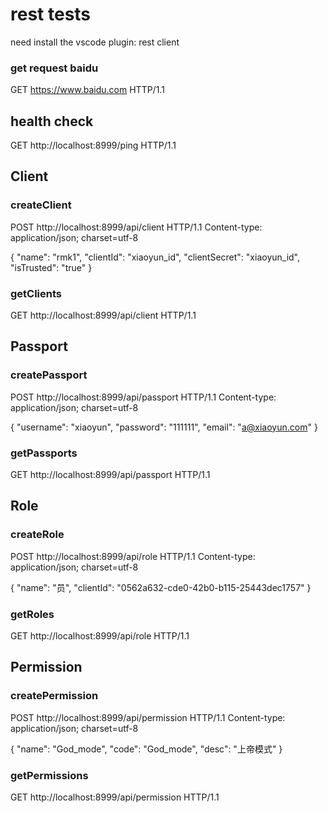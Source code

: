 # rest tests

need install the vscode plugin: rest client

### get request baidu

GET https://www.baidu.com HTTP/1.1

## health check

GET http://localhost:8999/ping HTTP/1.1



## Client

### createClient
POST http://localhost:8999/api/client HTTP/1.1
Content-type: application/json; charset=utf-8

{
    "name": "rmk1",
    "clientId": "xiaoyun_id",
	"clientSecret": "xiaoyun_id",
	"isTrusted": "true"
}

### getClients

GET http://localhost:8999/api/client HTTP/1.1



## Passport

### createPassport

POST http://localhost:8999/api/passport HTTP/1.1
Content-type: application/json; charset=utf-8

{
    "username": "xiaoyun",
    "password": "111111",
	"email": "a@xiaoyun.com"
}


### getPassports

GET http://localhost:8999/api/passport HTTP/1.1



## Role

### createRole

POST http://localhost:8999/api/role HTTP/1.1
Content-type: application/json; charset=utf-8

{
	"name": "员",
	"clientId": "0562a632-cde0-42b0-b115-25443dec1757"
}

### getRoles
GET http://localhost:8999/api/role HTTP/1.1



## Permission

### createPermission

POST http://localhost:8999/api/permission HTTP/1.1
Content-type: application/json; charset=utf-8

{
	"name": "God_mode",
	"code": "God_mode",
	"desc": "上帝模式"
}

### getPermissions

GET http://localhost:8999/api/permission HTTP/1.1




